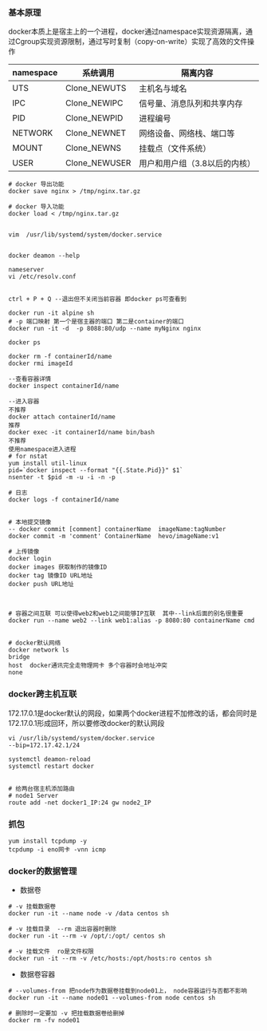 
### 基本原理
docker本质上是宿主上的一个进程，docker通过namespace实现资源隔离，通过Cgroup实现资源限制，通过写时复制（copy-on-write）实现了高效的文件操作

| namespace | 系统调用          | 隔离内容             |
| --------- | ------------- | ---------------- |
| UTS       | Clone_NEWUTS  | 主机名与域名           |
| IPC       | Clone_NEWIPC  | 信号量、消息队列和共享内存    |
| PID       | Clone_NEWPID  | 进程编号             |
| NETWORK   | Clone_NEWNET  | 网络设备、网络栈、端口等     |
| MOUNT     | Clone_NEWNS   | 挂载点（文件系统）        |
| USER      | Clone_NEWUSER | 用户和用户组（3.8以后的内核） |



```shell
# docker 导出功能
docker save nginx > /tmp/nginx.tar.gz 

# docker 导入功能
docker load < /tmp/nginx.tar.gz 

```

```docker

vim  /usr/lib/systemd/system/docker.service 


docker deamon --help 

nameserver 
vi /etc/resolv.conf 


ctrl + P + Q --退出但不关闭当前容器 即docker ps可查看到 

docker run -it alpine sh
# -p 端口映射 第一个是宿主器的端口 第二是container的端口
docker run -it -d  -p 8088:80/udp --name myNginx nginx 
 
docker ps 

docker rm -f containerId/name
docker rmi imageId

--查看容器详情
docker inspect containerId/name

--进入容器
不推荐
docker attach containerId/name
推荐
docker exec -it containerId/name bin/bash
不推荐
使用namespace进入进程
# for nstat
yum install util-linux 
pid=`docker inspect --format "{{.State.Pid}}" $1`
nsenter -t $pid -m -u -i -n -p

# 日志
docker logs -f containerId/name 


# 本地提交镜像 
-- docker commit [comment] containerName  imageName:tagNumber
docker commit -m 'comment' ContainerName  hevo/imageName:v1 

# 上传镜像 
docker login 
docker images 获取制作的镜像ID
docker tag 镜像ID URL地址
docker push URL地址



# 容器之间互联 可以使得web2和web1之间能够IP互联  其中--link后面的别名很重要 
docker run --name web2 --link web1:alias -p 8080:80 containerName cmd


# docker默认网络
docker network ls 
bridge 
host  docker通讯完全走物理网卡 多个容器时会地址冲突
none

```




### docker跨主机互联
172.17.0.1是docker默认的网段，如果两个docker进程不加修改的话，都会同时是172.17.0.1形成回环，所以要修改docker的默认网段
``` shell
vi /usr/lib/systemd/system/docker.service 
--bip=172.17.42.1/24

systemctl deamon-reload
systemctl restart docker 


# 给两台宿主机添加路由
# node1 Server
route add -net docker1_IP:24 gw node2_IP

```

### 抓包
``` shell
yum install tcpdump -y 
tcpdump -i eno网卡 -vnn icmp
```


### docker的数据管理
+ 数据卷
```shell
# -v 挂载数据卷 
docker run -it --name node -v /data centos sh

# -v 挂载目录  --rm 退出容器时删除 
docker run -it --rm -v /opt/:/opt/ centos sh

# -v 挂载文件  ro是文件权限
docker run -it --rm -v /etc/hosts:/opt/hosts:ro centos sh
```

+ 数据卷容器
```shell
# --volumes-from 把node作为数据卷挂载到node01上， node容器运行与否都不影响
docker run -it --name node01 --volumes-from node centos sh 

# 删除时一定要加 -v 把挂载数据卷给删掉
docker rm -fv node01
```

